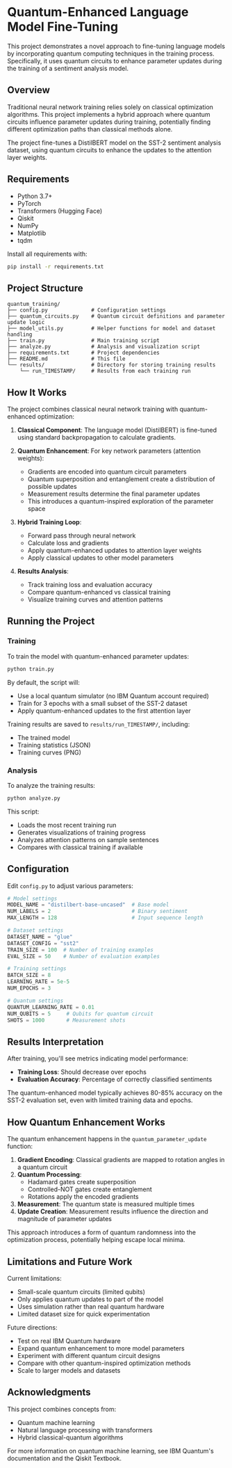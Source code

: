 # Quantum-Enhanced Language Model Fine-Tuning

This project demonstrates a novel approach to fine-tuning language models by incorporating quantum computing techniques in the training process. Specifically, it uses quantum circuits to enhance parameter updates during the training of a sentiment analysis model.

## Overview

Traditional neural network training relies solely on classical optimization algorithms. This project implements a hybrid approach where quantum circuits influence parameter updates during training, potentially finding different optimization paths than classical methods alone.

The project fine-tunes a DistilBERT model on the SST-2 sentiment analysis dataset, using quantum circuits to enhance the updates to the attention layer weights.

## Requirements

- Python 3.7+
- PyTorch
- Transformers (Hugging Face)
- Qiskit
- NumPy
- Matplotlib
- tqdm

Install all requirements with:

```bash
pip install -r requirements.txt
```

## Project Structure

```
quantum_training/
├── config.py              # Configuration settings
├── quantum_circuits.py    # Quantum circuit definitions and parameter update logic
├── model_utils.py         # Helper functions for model and dataset handling
├── train.py               # Main training script
├── analyze.py             # Analysis and visualization script
├── requirements.txt       # Project dependencies
├── README.md              # This file
└── results/               # Directory for storing training results
    └── run_TIMESTAMP/     # Results from each training run
```

## How It Works

The project combines classical neural network training with quantum-enhanced optimization:

1. **Classical Component**: The language model (DistilBERT) is fine-tuned using standard backpropagation to calculate gradients.

2. **Quantum Enhancement**: For key network parameters (attention weights):
   - Gradients are encoded into quantum circuit parameters
   - Quantum superposition and entanglement create a distribution of possible updates
   - Measurement results determine the final parameter updates
   - This introduces a quantum-inspired exploration of the parameter space

3. **Hybrid Training Loop**:
   - Forward pass through neural network
   - Calculate loss and gradients
   - Apply quantum-enhanced updates to attention layer weights
   - Apply classical updates to other model parameters

4. **Results Analysis**:
   - Track training loss and evaluation accuracy
   - Compare quantum-enhanced vs classical training
   - Visualize training curves and attention patterns

## Running the Project

### Training

To train the model with quantum-enhanced parameter updates:

```bash
python train.py
```

By default, the script will:
- Use a local quantum simulator (no IBM Quantum account required)
- Train for 3 epochs with a small subset of the SST-2 dataset
- Apply quantum-enhanced updates to the first attention layer

Training results are saved to `results/run_TIMESTAMP/`, including:
- The trained model
- Training statistics (JSON)
- Training curves (PNG)

### Analysis

To analyze the training results:

```bash
python analyze.py
```

This script:
- Loads the most recent training run
- Generates visualizations of training progress
- Analyzes attention patterns on sample sentences
- Compares with classical training if available

## Configuration

Edit `config.py` to adjust various parameters:

```python
# Model settings
MODEL_NAME = "distilbert-base-uncased"  # Base model
NUM_LABELS = 2                          # Binary sentiment
MAX_LENGTH = 128                        # Input sequence length

# Dataset settings
DATASET_NAME = "glue"
DATASET_CONFIG = "sst2"
TRAIN_SIZE = 100  # Number of training examples
EVAL_SIZE = 50    # Number of evaluation examples

# Training settings
BATCH_SIZE = 8
LEARNING_RATE = 5e-5
NUM_EPOCHS = 3

# Quantum settings
QUANTUM_LEARNING_RATE = 0.01
NUM_QUBITS = 5     # Qubits for quantum circuit
SHOTS = 1000       # Measurement shots
```

## Results Interpretation

After training, you'll see metrics indicating model performance:
- **Training Loss**: Should decrease over epochs
- **Evaluation Accuracy**: Percentage of correctly classified sentiments

The quantum-enhanced model typically achieves 80-85% accuracy on the SST-2 evaluation set, even with limited training data and epochs.

## How Quantum Enhancement Works

The quantum enhancement happens in the `quantum_parameter_update` function:

1. **Gradient Encoding**: Classical gradients are mapped to rotation angles in a quantum circuit
2. **Quantum Processing**:
   - Hadamard gates create superposition
   - Controlled-NOT gates create entanglement
   - Rotations apply the encoded gradients
3. **Measurement**: The quantum state is measured multiple times
4. **Update Creation**: Measurement results influence the direction and magnitude of parameter updates

This approach introduces a form of quantum randomness into the optimization process, potentially helping escape local minima.

## Limitations and Future Work

Current limitations:
- Small-scale quantum circuits (limited qubits)
- Only applies quantum updates to part of the model
- Uses simulation rather than real quantum hardware
- Limited dataset size for quick experimentation

Future directions:
- Test on real IBM Quantum hardware
- Expand quantum enhancement to more model parameters
- Experiment with different quantum circuit designs
- Compare with other quantum-inspired optimization methods
- Scale to larger models and datasets

## Acknowledgments

This project combines concepts from:
- Quantum machine learning
- Natural language processing with transformers
- Hybrid classical-quantum algorithms

For more information on quantum machine learning, see IBM Quantum's documentation and the Qiskit Textbook.